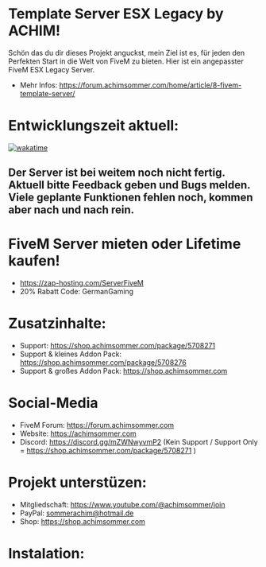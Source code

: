 # Template Server ESX Legacy by ACHIM!

Schön das du dir dieses Projekt anguckst, mein Ziel ist es, für jeden den Perfekten Start in die Welt von FiveM zu bieten. Hier ist ein angepasster FiveM ESX Legacy Server. 
- Mehr Infos: https://forum.achimsommer.com/home/article/8-fivem-template-server/
# Entwicklungszeit aktuell:
[![wakatime](https://wakatime.com/badge/user/677681b3-49a8-4ab2-a967-cffb857c9d96/project/80e53313-0c53-4d3c-8616-80b7084fc399.svg)](https://wakatime.com/badge/user/677681b3-49a8-4ab2-a967-cffb857c9d96/project/80e53313-0c53-4d3c-8616-80b7084fc399)

Der Server ist bei weitem noch nicht fertig. Aktuell bitte Feedback geben und Bugs melden. Viele geplante Funktionen fehlen noch, kommen aber nach und nach rein.
-----------------------------------------
# FiveM Server mieten oder Lifetime kaufen!
- https://zap-hosting.com/ServerFiveM
- 20% Rabatt Code: GermanGaming

# Zusatzinhalte:
- Support: https://shop.achimsommer.com/package/5708271
- Support & kleines Addon Pack: https://shop.achimsommer.com/package/5708276 
- Support & großes Addon Pack: https://shop.achimsommer.com

# Social-Media

- FiveM Forum: https://forum.achimsommer.com
- Website: https://achimsommer.com
- Discord: https://discord.gg/mZWNwyvmP2 (Kein Support / Support Only = https://shop.achimsommer.com/package/5708271 )


# Projekt unterstüzen:
- Mitgliedschaft: https://www.youtube.com/@achimsommer/join
- PayPal: sommerachim@hotmail.de
- Shop: https://shop.achimsommer.com

# Instalation:
